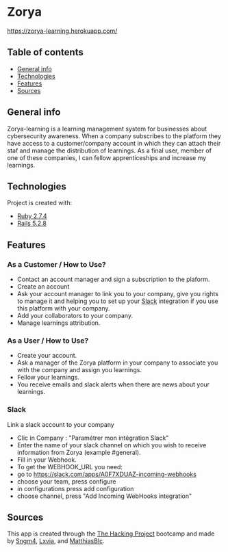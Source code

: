 # Zorya
https://zorya-learning.herokuapp.com/

## Table of contents
* [General info](#general-info)
* [Technologies](#technologies)
* [Features](#features)
* [Sources](#sources)

## General info
Zorya-learning is a learning management system for businesses about cybersecurity awareness. When a company subscribes to the platform they have access to a customer/company account in which they can attach their staf and manage the distribution of learnings. As a final user, member of one of these companies, I can fellow apprenticeships and increase my learnings.

## Technologies
Project is created with:
* [Ruby 2.7.4](https://ruby-doc.org/core-2.7.4/)
* [Rails 5.2.8](https://api.rubyonrails.org/v5.2.8/)
	
## Features
### As a Customer / How to Use?
* Contact an account manager and sign a subscription to the plaform.
* Create an account
* Ask your account manager to link you to your company, give you rights to manage it and helping you to set up your [Slack](#slack) integration if you use this platform with your company.
* Add your collaborators to your company.
* Manage learnings attribution.

### As a User / How to Use?
* Create your account.
* Ask a manager of the Zorya platform in your company to associate you with the company and assign you learnings.
* Fellow your learnings.
* You receive emails and slack alerts when there are news about your learnings.

### Slack
Link a slack account to your company
* Clic in Company : "Paramétrer mon intégration Slack"
* Enter the name of your slack channel on which you wish to receive information from Zorya (example #general).
* Fill in your Webhook.
* To get the WEBHOOK_URL you need:
 * go to https://slack.com/apps/A0F7XDUAZ-incoming-webhooks
 * choose your team, press configure
 * in configurations press add configuration
 * choose channel, press "Add Incoming WebHooks integration"

## Sources
This app is created through the [The Hacking Project](https://www.thehackingproject.org) bootcamp and made by [Sngm4](https://github.com/Sngm4), [Lxvia](https://github.com/Lxvia), and [MatthiasBlc](https://github.com/MatthiasBlc).